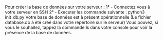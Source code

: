 Pour créer la base de données sur votre serveur :
1° - Connectez vous à votre serveur en SSH
2° - Executer les commande suivante : python3 init_db.py
Votre base de données est à présent opérationnelle (Le fichier database.db à été créé dans votre répertoire sur le serveur)
Vous pouvez, si vous le souhaitez, tappez la commande ls dans votre console pour voir la présence de la base de données.

